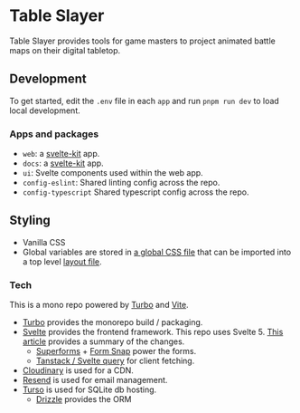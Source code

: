 # Table Slayer

Table Slayer provides tools for game masters to project animated battle maps on their digital tabletop.

## Development

To get started, edit the `.env` file in each `app` and run `pnpm run dev` to load local development.

### Apps and packages

- `web`: a [svelte-kit](https://kit.svelte.dev/) app.
- `docs`: a [svelte-kit](https://kit.svelte.dev/) app.
- `ui`: Svelte components used within the web app.
- `config-eslint`: Shared linting config across the repo.
- `config-typescript` Shared typescript config across the repo.

## Styling

- Vanilla CSS
- Global variables are stored in [a global CSS file](https://github.com/Siege-Perilous/tableslayer/blob/main/packages/ui/styles/globals.css) that can be imported into a top level [layout file](https://github.com/Siege-Perilous/tableslayer/blob/main/apps/web/src/routes/%252Blayout.svelte).

### Tech

This is a mono repo powered by [Turbo](https://turbo.build) and [Vite](https://vitejs.dev/).

- [Turbo](https://turbo.build) provides the monorepo build / packaging.
- [Svelte](https://svelte.dev/) provides the frontend framework. This repo uses Svelte 5. [This article](https://sveltekit.io/blog/svelte-5) provides a summary of the changes.
  - [Superforms](https://superforms.rocks/) + [Form Snap](https://formsnap.dev/) power the forms.
  - [Tanstack / Svelte query](https://tanstack.com/) for client fetching.
- [Cloudinary](https://cloudinary.com) is used for a CDN.
- [Resend](https://resend.com) is used for email management.
- [Turso](https://turso.com) is used for SQLite db hosting.
  - [Drizzle](https://orm.drizzle.team) provides the ORM
